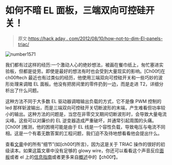 # 如何不暗 EL 面板，三端双向可控硅开关！

> 原文:[https://hack aday . com/2012/08/10/how-not-to-dim-El-panels-triac/](https://hackaday.com/2012/08/10/how-not-to-dim-el-panels-triacs/)

![](../Images/01f529b5d82102c1aef4e76859c14977.png "number1571")

我们都有过这样的经历:一个激动人心的绝妙想法，被画在餐巾纸上，匆忙塞进实验板，但都是徒劳。即使是最好的想法有时也会受到大量现实的影响。[Ch00f]在 ch00ftech 最近也有过类似的经历，他使用三端双向可控硅开关和一些巧妙的波形处理来调暗 EL 面板。他没有把房间里的零件扔到一边，而是走进 T2，详细分析出了什么问题。

这种方法不同于大多数 EL 驱动器调暗输出负载的方式，它不是像 PWM 控制的 led 那样斩波输出，而是三端双向可控硅开关切断波形的末端，产生难看但功率较小的输出。这种方法的问题是，当您在非零交叉期间切断波形时，会导致大量电流尖峰。这些可以对廉价的 EL 逆变器造成严重破坏，并通常引起周围的头痛。[Ch00f ]推测，他的困境可能是由于 EL 线是一个容性负载，导致电压与电流不同相。这是一个有着无数答案的工程问题，我们迫不及待地想看看他会提出什么。

查看[文章](http://ch00ftech.com/2012/08/09/method-1571-for-not-dimming-an-el-panel-triac/)中的所有“细节”(如[ch00f]所言)，因为这是关于 TRIAC 操作的很好的初级读本。如果这篇文章中没有足够的 glowy wire，你还可以看看这个声音反应[面板](http://hackaday.com/2012/05/15/building-a-sound-reactive-el-panel-and-learning-something-in-the-process/)或者 el 上的[信息指南](http://hackaday.com/2011/08/25/all-about-electroluminescence/)或者更多来自[概述](http://hackaday.com/?s=ch00f)中的【ch00f】。